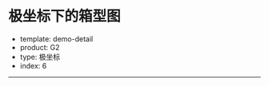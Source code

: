 # 极坐标下的箱型图

- template: demo-detail
- product: G2
- type: 极坐标
- index: 6
----

<script>
$.getJSON('../../static/data/diamond.json',function (data) {
    var Stat = G2.Stat;
    var chart = new G2.Chart({
      id: 'c1',
      width: 1000,
      height: 500
    });
    chart.source(data);
    chart.coord('plus');
    chart.schemaDodge().position(Stat.bin.quantile.letter('cut*price')).color('clarity').shape('box');
    chart.render();
}); 
 
</script>
